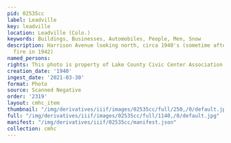 ```yaml
---
pid: 02535cc
label: Leadville
key: leadville
location: Leadville (Colo.)
keywords: Buildings, Businesses, Automobiles, People, Men, Snow
description: Harrison Avenue looking north, circa 1940's (sometime after the courthouse
  fire in 1942)
named_persons: 
rights: This photo is property of Lake County Civic Center Association.
creation_date: '1940'
ingest_date: '2021-03-30'
format: Photo
source: Scanned Negative
order: '2319'
layout: cmhc_item
thumbnail: "/img/derivatives/iiif/images/02535cc/full/250,/0/default.jpg"
full: "/img/derivatives/iiif/images/02535cc/full/1140,/0/default.jpg"
manifest: "/img/derivatives/iiif/02535cc/manifest.json"
collection: cmhc
---
```

